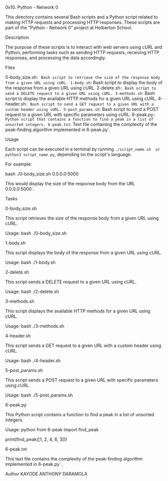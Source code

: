0x10. Python - Network  0

This directory contains several Bash scripts and a Python script related to making HTTP
requests and processing HTTP responses. These scripts are part of the "Python - Network  0" project at Holberton School.



  Description

The purpose of these scripts is to interact with web servers 
using cURL and Python, performing tasks such as sending HTTP requests, 
receiving HTTP responses, and processing the data accordingly.

  Files

   0-body_size.sh`: Bash script to retrieve the size of the response body from a given URL using cURL.
   1-body.sh`: Bash script to display the body of the response from a given URL using cURL.
   2-delete.sh`: Bash script to send a DELETE request to a given URL using cURL.
   3-methods.sh`: Bash script to display the available HTTP methods for a given URL using cURL.
   4-header.sh`: Bash script to send a GET request to a given URL with a custom header using cURL.
   5-post_params.sh`: Bash script to send a POST request to a given URL with specific parameters using cURL.
   6-peak.py`: Python script that contains a function to find a peak in a list of unsorted integers.
   6-peak.txt`: Text file containing the complexity of the peak-finding algorithm implemented in  6-peak.py`.

  Usage

Each script can be executed in a terminal by running `./script_name.sh  or  python3 script_name.py`, depending on the script's language.

For example:

 bash
./0-body_size.sh 0.0.0.0:5000
 

This would display the size of the response body from the URL  0.0.0.0:5000`.

  Tasks

 0-body_size.sh

This script retrieves the size of the response body from a given URL using cURL.

Usage:
 bash
./0-body_size.sh <URL>
 

 1-body.sh

This script displays the body of the response from a given URL using cURL.

Usage:
 bash
./1-body.sh <URL>
 

 2-delete.sh

This script sends a DELETE request to a given URL using cURL.

Usage:
 bash
./2-delete.sh <URL>
 

 3-methods.sh

This script displays the available HTTP methods for a given URL using cURL.

Usage:
 bash
./3-methods.sh <URL>
 

 4-header.sh

This script sends a GET request to a given URL with a custom header using cURL.

Usage:
 bash
./4-header.sh <URL>
 

 5-post_params.sh

This script sends a POST request to a given URL with specific parameters using cURL.

Usage:
 bash
./5-post_params.sh <URL>
 

 6-peak.py

This Python script contains a function to find a peak in a list of unsorted integers.

Usage:
 python
from 6-peak import find_peak

print(find_peak([1, 2, 4, 6, 3]))
 

 6-peak.txt

This text file contains the complexity of the peak-finding algorithm implemented in  6-peak.py`. 

  Author
KAYODE ANTHONY DARAMOLA